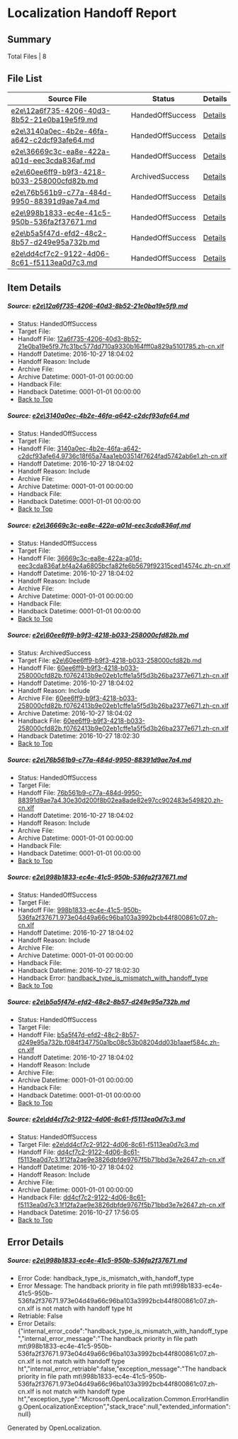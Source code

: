 # <a name='report-top'></a> Localization Handoff Report

## Summary
 Total Files | 8

## File List
 Source File | Status | Details 
 ----------- | ------ | ------- 
 [e2e\12a6f735-4206-40d3-8b52-21e0ba19e5f9.md](https://github.com/OpenLocalizationTestOrg/ol-test0/blob/d9c5193c9818bb7b46a27745d266aa2f3745dc9d/e2e/12a6f735-4206-40d3-8b52-21e0ba19e5f9.md) | HandedOffSuccess | [Details](#6778a7b4dc068dbfef3acb76759b4d8a740c88ef1)
 [e2e\3140a0ec-4b2e-46fa-a642-c2dcf93afe64.md](https://github.com/OpenLocalizationTestOrg/ol-test0/blob/d9c5193c9818bb7b46a27745d266aa2f3745dc9d/e2e/3140a0ec-4b2e-46fa-a642-c2dcf93afe64.md) | HandedOffSuccess | [Details](#77b6354fbf47d6c541886b5567655987a4d371f42)
 [e2e\36669c3c-ea8e-422a-a01d-eec3cda836af.md](https://github.com/OpenLocalizationTestOrg/ol-test0/blob/848c6811c4b9cd3c0b3d8ddc5f1c4fd66c2411e0/e2e/36669c3c-ea8e-422a-a01d-eec3cda836af.md) | HandedOffSuccess | [Details](#bd0d039573ec24d4fad3b3040f530512f04031b03)
 [e2e\60ee6ff9-b9f3-4218-b033-258000cfd82b.md](https://github.com/OpenLocalizationTestOrg/ol-test0/blob/acb8d37e6875cab602130c7cc631d39a9b583d15/e2e/60ee6ff9-b9f3-4218-b033-258000cfd82b.md) | ArchivedSuccess | [Details](#6156e1cdc64cf13a4a3fafc28230a16a3e3cca824)
 [e2e\76b561b9-c77a-484d-9950-88391d9ae7a4.md](https://github.com/OpenLocalizationTestOrg/ol-test0/blob/5c7494e52fe35c67e500c0975c683515aac5a630/e2e/76b561b9-c77a-484d-9950-88391d9ae7a4.md) | HandedOffSuccess | [Details](#d96ceed44877cf49480db622b8603c335bad02d05)
 [e2e\998b1833-ec4e-41c5-950b-536fa2f37671.md](https://github.com/OpenLocalizationTestOrg/ol-test0/blob/13f0d5ad4bbb0bed50cc49ed9d3d7353a441a0c5/e2e/998b1833-ec4e-41c5-950b-536fa2f37671.md) | HandedOffSuccess | [Details](#d3f2364c70eb25e9cdda6ffaaf2cd4b7296f189e6)
 [e2e\b5a5f47d-efd2-48c2-8b57-d249e95a732b.md](https://github.com/OpenLocalizationTestOrg/ol-test0/blob/4128d6bf0509fe85c54e504641cb4b2fc31034ba/e2e/b5a5f47d-efd2-48c2-8b57-d249e95a732b.md) | HandedOffSuccess | [Details](#85d326308eac5d8accbb63b66c8462a97f089c137)
 [e2e\dd4cf7c2-9122-4d06-8c61-f5113ea0d7c3.md](https://github.com/OpenLocalizationTestOrg/ol-test0/blob/b3bfff4d6330539c390cadf4b71f13b833d65caa/e2e/dd4cf7c2-9122-4d06-8c61-f5113ea0d7c3.md) | HandedOffSuccess | [Details](#b6f49f8194042a63837720c868369be9e8da3b689)

## Item Details
##### <a name='6778a7b4dc068dbfef3acb76759b4d8a740c88ef1'></a> Source: [e2e\12a6f735-4206-40d3-8b52-21e0ba19e5f9.md](https://github.com/OpenLocalizationTestOrg/ol-test0/blob/d9c5193c9818bb7b46a27745d266aa2f3745dc9d/e2e/12a6f735-4206-40d3-8b52-21e0ba19e5f9.md)
* Status: HandedOffSuccess
* Target File: 
* Handoff File: [12a6f735-4206-40d3-8b52-21e0ba19e5f9.7fc31bc577dd710a9330b164fff0a829a5101785.zh-cn.xlf](https://github.com/OpenLocalizationTestOrg/ol-test0-handoff/blob/6ebcbb66b43ec4457015754b04fe9da561247b65/ol-handoff/OpenLocalizationTestOrg/ol-test0-zhcn/shujia/12a6f735-4206-40d3-8b52-21e0ba19e5f9.7fc31bc577dd710a9330b164fff0a829a5101785.zh-cn.xlf)
* Handoff Datetime: 2016-10-27 18:04:02
* Handoff Reason: Include
* Archive File: 
* Archive Datetime: 0001-01-01 00:00:00
* Handback File: 
* Handback Datetime: 0001-01-01 00:00:00
* [Back to Top](#report-top)

##### <a name='77b6354fbf47d6c541886b5567655987a4d371f42'></a> Source: [e2e\3140a0ec-4b2e-46fa-a642-c2dcf93afe64.md](https://github.com/OpenLocalizationTestOrg/ol-test0/blob/d9c5193c9818bb7b46a27745d266aa2f3745dc9d/e2e/3140a0ec-4b2e-46fa-a642-c2dcf93afe64.md)
* Status: HandedOffSuccess
* Target File: 
* Handoff File: [3140a0ec-4b2e-46fa-a642-c2dcf93afe64.9736c18f65a74aa1eb03514f7624fad5742ab6e1.zh-cn.xlf](https://github.com/OpenLocalizationTestOrg/ol-test0-handoff/blob/6ebcbb66b43ec4457015754b04fe9da561247b65/ol-handoff/OpenLocalizationTestOrg/ol-test0-zhcn/shujia/3140a0ec-4b2e-46fa-a642-c2dcf93afe64.9736c18f65a74aa1eb03514f7624fad5742ab6e1.zh-cn.xlf)
* Handoff Datetime: 2016-10-27 18:04:02
* Handoff Reason: Include
* Archive File: 
* Archive Datetime: 0001-01-01 00:00:00
* Handback File: 
* Handback Datetime: 0001-01-01 00:00:00
* [Back to Top](#report-top)

##### <a name='bd0d039573ec24d4fad3b3040f530512f04031b03'></a> Source: [e2e\36669c3c-ea8e-422a-a01d-eec3cda836af.md](https://github.com/OpenLocalizationTestOrg/ol-test0/blob/848c6811c4b9cd3c0b3d8ddc5f1c4fd66c2411e0/e2e/36669c3c-ea8e-422a-a01d-eec3cda836af.md)
* Status: HandedOffSuccess
* Target File: 
* Handoff File: [36669c3c-ea8e-422a-a01d-eec3cda836af.bf4a24a6805bcfa82fe6b5679f92315ced14574c.zh-cn.xlf](https://github.com/OpenLocalizationTestOrg/ol-test0-handoff/blob/6ebcbb66b43ec4457015754b04fe9da561247b65/ol-handoff/OpenLocalizationTestOrg/ol-test0-zhcn/shujia/36669c3c-ea8e-422a-a01d-eec3cda836af.bf4a24a6805bcfa82fe6b5679f92315ced14574c.zh-cn.xlf)
* Handoff Datetime: 2016-10-27 18:04:02
* Handoff Reason: Include
* Archive File: 
* Archive Datetime: 0001-01-01 00:00:00
* Handback File: 
* Handback Datetime: 0001-01-01 00:00:00
* [Back to Top](#report-top)

##### <a name='6156e1cdc64cf13a4a3fafc28230a16a3e3cca824'></a> Source: [e2e\60ee6ff9-b9f3-4218-b033-258000cfd82b.md](https://github.com/OpenLocalizationTestOrg/ol-test0/blob/acb8d37e6875cab602130c7cc631d39a9b583d15/e2e/60ee6ff9-b9f3-4218-b033-258000cfd82b.md)
* Status: ArchivedSuccess
* Target File: [e2e\60ee6ff9-b9f3-4218-b033-258000cfd82b.md](https://github.com/OpenLocalizationTestOrg/ol-test0-zhcn/blob/4fc6f24e4628b630687402f2b0e9fde45d9fdddd/e2e/60ee6ff9-b9f3-4218-b033-258000cfd82b.md)
* Handoff File: [60ee6ff9-b9f3-4218-b033-258000cfd82b.f0762413b9e02eb1cffe1a5f5d3b26ba2377e671.zh-cn.xlf](https://github.com/OpenLocalizationTestOrg/ol-test0-handoff/blob/6ebcbb66b43ec4457015754b04fe9da561247b65/ol-handoff/OpenLocalizationTestOrg/ol-test0-zhcn/shujia/60ee6ff9-b9f3-4218-b033-258000cfd82b.f0762413b9e02eb1cffe1a5f5d3b26ba2377e671.zh-cn.xlf)
* Handoff Datetime: 2016-10-27 18:04:02
* Handoff Reason: Include
* Archive File: [60ee6ff9-b9f3-4218-b033-258000cfd82b.f0762413b9e02eb1cffe1a5f5d3b26ba2377e671.zh-cn.xlf](https://github.com/OpenLocalizationTestOrg/ol-test0-handoff/blob/2eecaf5809a5a2b5309cb2fe2663d4177ea0d9f1/ol-archive/OpenLocalizationTestOrg/ol-test0-zhcn/shujia/60ee6ff9-b9f3-4218-b033-258000cfd82b.f0762413b9e02eb1cffe1a5f5d3b26ba2377e671.zh-cn.xlf)
* Archive Datetime: 2016-10-27 18:04:02
* Handback File: [60ee6ff9-b9f3-4218-b033-258000cfd82b.f0762413b9e02eb1cffe1a5f5d3b26ba2377e671.zh-cn.xlf](https://github.com/OpenLocalizationTestOrg/ol-test0-handback/blob/8e9da38a8ecd5322673250d880477c813cca9c8c/ol-handback/OpenLocalizationTestOrg/ol-test0-zhcn/shujia/ht/60ee6ff9-b9f3-4218-b033-258000cfd82b.f0762413b9e02eb1cffe1a5f5d3b26ba2377e671.zh-cn.xlf)
* Handback Datetime: 2016-10-27 18:02:30
* [Back to Top](#report-top)

##### <a name='d96ceed44877cf49480db622b8603c335bad02d05'></a> Source: [e2e\76b561b9-c77a-484d-9950-88391d9ae7a4.md](https://github.com/OpenLocalizationTestOrg/ol-test0/blob/5c7494e52fe35c67e500c0975c683515aac5a630/e2e/76b561b9-c77a-484d-9950-88391d9ae7a4.md)
* Status: HandedOffSuccess
* Target File: 
* Handoff File: [76b561b9-c77a-484d-9950-88391d9ae7a4.30e30d200f8b02ea8ade82e97cc902483e549820.zh-cn.xlf](https://github.com/OpenLocalizationTestOrg/ol-test0-handoff/blob/6ebcbb66b43ec4457015754b04fe9da561247b65/ol-handoff/OpenLocalizationTestOrg/ol-test0-zhcn/shujia/76b561b9-c77a-484d-9950-88391d9ae7a4.30e30d200f8b02ea8ade82e97cc902483e549820.zh-cn.xlf)
* Handoff Datetime: 2016-10-27 18:04:02
* Handoff Reason: Include
* Archive File: 
* Archive Datetime: 0001-01-01 00:00:00
* Handback File: 
* Handback Datetime: 0001-01-01 00:00:00
* [Back to Top](#report-top)

##### <a name='d3f2364c70eb25e9cdda6ffaaf2cd4b7296f189e6'></a> Source: [e2e\998b1833-ec4e-41c5-950b-536fa2f37671.md](https://github.com/OpenLocalizationTestOrg/ol-test0/blob/13f0d5ad4bbb0bed50cc49ed9d3d7353a441a0c5/e2e/998b1833-ec4e-41c5-950b-536fa2f37671.md)
* Status: HandedOffSuccess
* Target File: 
* Handoff File: [998b1833-ec4e-41c5-950b-536fa2f37671.973e04d49a66c96ba103a3992bcb44f800861c07.zh-cn.xlf](https://github.com/OpenLocalizationTestOrg/ol-test0-handoff/blob/6ebcbb66b43ec4457015754b04fe9da561247b65/ol-handoff/OpenLocalizationTestOrg/ol-test0-zhcn/shujia/998b1833-ec4e-41c5-950b-536fa2f37671.973e04d49a66c96ba103a3992bcb44f800861c07.zh-cn.xlf)
* Handoff Datetime: 2016-10-27 18:04:02
* Handoff Reason: Include
* Archive File: 
* Archive Datetime: 0001-01-01 00:00:00
* Handback File: 
* Handback Datetime: 2016-10-27 18:02:30
* Handback Error: [handback_type_is_mismatch_with_handoff_type](#d3f2364c70eb25e9cdda6ffaaf2cd4b7296f189e6handback_type_is_mismatch_with_handoff_type)
* [Back to Top](#report-top)

##### <a name='85d326308eac5d8accbb63b66c8462a97f089c137'></a> Source: [e2e\b5a5f47d-efd2-48c2-8b57-d249e95a732b.md](https://github.com/OpenLocalizationTestOrg/ol-test0/blob/4128d6bf0509fe85c54e504641cb4b2fc31034ba/e2e/b5a5f47d-efd2-48c2-8b57-d249e95a732b.md)
* Status: HandedOffSuccess
* Target File: 
* Handoff File: [b5a5f47d-efd2-48c2-8b57-d249e95a732b.f084f347750a1bc08c53b08204dd03b1aaef584c.zh-cn.xlf](https://github.com/OpenLocalizationTestOrg/ol-test0-handoff/blob/6ebcbb66b43ec4457015754b04fe9da561247b65/ol-handoff/OpenLocalizationTestOrg/ol-test0-zhcn/shujia/b5a5f47d-efd2-48c2-8b57-d249e95a732b.f084f347750a1bc08c53b08204dd03b1aaef584c.zh-cn.xlf)
* Handoff Datetime: 2016-10-27 18:04:02
* Handoff Reason: Include
* Archive File: 
* Archive Datetime: 0001-01-01 00:00:00
* Handback File: 
* Handback Datetime: 0001-01-01 00:00:00
* [Back to Top](#report-top)

##### <a name='b6f49f8194042a63837720c868369be9e8da3b689'></a> Source: [e2e\dd4cf7c2-9122-4d06-8c61-f5113ea0d7c3.md](https://github.com/OpenLocalizationTestOrg/ol-test0/blob/b3bfff4d6330539c390cadf4b71f13b833d65caa/e2e/dd4cf7c2-9122-4d06-8c61-f5113ea0d7c3.md)
* Status: HandedOffSuccess
* Target File: [e2e\dd4cf7c2-9122-4d06-8c61-f5113ea0d7c3.md](https://github.com/OpenLocalizationTestOrg/ol-test0-zhcn/blob/d7b6061b16ee81a4adbce2af5f627527471ced73/e2e/dd4cf7c2-9122-4d06-8c61-f5113ea0d7c3.md)
* Handoff File: [dd4cf7c2-9122-4d06-8c61-f5113ea0d7c3.1f12fa2ae9e3826dbfde9767f5b71bbd3e7e2647.zh-cn.xlf](https://github.com/OpenLocalizationTestOrg/ol-test0-handoff/blob/6ebcbb66b43ec4457015754b04fe9da561247b65/ol-handoff/OpenLocalizationTestOrg/ol-test0-zhcn/shujia/dd4cf7c2-9122-4d06-8c61-f5113ea0d7c3.1f12fa2ae9e3826dbfde9767f5b71bbd3e7e2647.zh-cn.xlf)
* Handoff Datetime: 2016-10-27 18:04:02
* Handoff Reason: Include
* Archive File: 
* Archive Datetime: 0001-01-01 00:00:00
* Handback File: [dd4cf7c2-9122-4d06-8c61-f5113ea0d7c3.1f12fa2ae9e3826dbfde9767f5b71bbd3e7e2647.zh-cn.xlf](https://github.com/OpenLocalizationTestOrg/ol-test0-handback/blob/bf89e323c0469f0d3f053743a5664135518dc923/ol-handback/OpenLocalizationTestOrg/ol-test0-zhcn/shujia/mt/dd4cf7c2-9122-4d06-8c61-f5113ea0d7c3.1f12fa2ae9e3826dbfde9767f5b71bbd3e7e2647.zh-cn.xlf)
* Handback Datetime: 2016-10-27 17:56:05
* [Back to Top](#report-top)


## Error Details
##### <a name='d3f2364c70eb25e9cdda6ffaaf2cd4b7296f189e6handback_type_is_mismatch_with_handoff_type'></a> Source: [e2e\998b1833-ec4e-41c5-950b-536fa2f37671.md](#d3f2364c70eb25e9cdda6ffaaf2cd4b7296f189e6)
* Error Code: handback_type_is_mismatch_with_handoff_type
* Error Message: The handback priority in file path mt\998b1833-ec4e-41c5-950b-536fa2f37671.973e04d49a66c96ba103a3992bcb44f800861c07.zh-cn.xlf is not match with handoff type ht
* Retriable: False
* Error Details: {"internal_error_code":"handback_type_is_mismatch_with_handoff_type","internal_error_message":"The handback priority in file path mt\\998b1833-ec4e-41c5-950b-536fa2f37671.973e04d49a66c96ba103a3992bcb44f800861c07.zh-cn.xlf is not match with handoff type ht","internal_error_retriable":false,"exception_message":"The handback priority in file path mt\\998b1833-ec4e-41c5-950b-536fa2f37671.973e04d49a66c96ba103a3992bcb44f800861c07.zh-cn.xlf is not match with handoff type ht","exception_type":"Microsoft.OpenLocalization.Common.ErrorHandling.OpenLocalizationException","stack_trace":null,"extended_information":null}


Generated by OpenLocalization.
